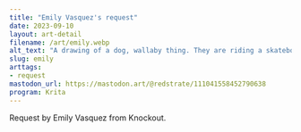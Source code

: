 ```yaml
---
title: "Emily Vasquez's request"
date: 2023-09-10
layout: art-detail
filename: /art/emily.webp
alt_text: "A drawing of a dog, wallaby thing. They are riding a skateboard in a skate park during sunset and holding a pizza. They are grimacing at you, holding a slice of pizza half eaten."
slug: emily
arttags:
- request
mastodon_url: https://mastodon.art/@redstrate/111041558452790638
program: Krita
---
```

Request by Emily Vasquez from Knockout.
